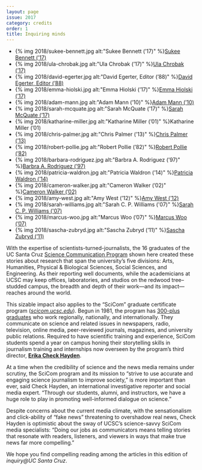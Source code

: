 ```yaml
---
layout: page
issue: 2017
category: credits
order: 1
title: Inquiring minds
---
```


<ul class="contributors-container">
<li>{% img 2018/sukee-bennett.jpg alt:"Sukee Bennett (’17)" %}<span><a href="https://sukee.net/blog/">Sukee Bennett (’17)</a></span></li>

<li>{% img 2018/ula-chrobak.jpg alt:"Ula Chrobak (’17)" %}<span><a href="https://www.ulachrobak.com/">Ula Chrobak (’17)</a></span></li>

<li>{% img 2018/david-egerter.jpg alt:"David Egerter, Editor (’88)" %}<span><a href="https://medcommstrategy.com/">David Egerter, Editor (’88)</a></span></li>

<li>{% img 2018/emma-hiolski.jpg alt:"Emma Hiolski (’17)" %}<span><a href="https://www.emmahiolski.com/">Emma Hiolski (’17)</a></span></li>

<li>{% img 2018/adam-mann.jpg alt:"Adam Mann (’10)" %}<span><a href="https://www.adamspacemann.com/">Adam Mann (’10)</a></span></li>

<li>{% img 2018/sarah-mcquate.jpg alt:"Sarah McQuate (’17)" %}<span><a href="https://sarahmcquate.com/">Sarah McQuate (’17)</a></span></li>

<li>{% img 2018/katharine-miller.jpg alt:"Katharine Miller (’01)" %}<span>Katharine Miller (’01)</span></li>

<li>{% img 2018/chris-palmer.jpg alt:"Chris Palmer (’13)" %}<span><a href="http://chrispalmer.squarespace.com/">Chris Palmer (’13)</a></span></li>

<li>{% img 2018/robert-pollie.jpg alt:"Robert Pollie (’82)" %}<span><a href="http://7thavenueproject.com/">Robert Pollie (’82)</a></span></li>

<li>{% img 2018/barbara-rodriguez.jpg alt:"Barbra A. Rodriguez (’97)" %}<span><a href="https://www.linkedin.com/in/vitalwordplay/">Barbra A. Rodriguez (’97)</a></span></li>

<li>{% img 2018/patricia-waldron.jpg alt:"Patricia Waldron (’14)" %}<span><a href="http://www.patriciawaldron.com/">Patricia Waldron (’14)</a></span></li>

<li>{% img 2018/cameron-walker.jpg alt:"Cameron Walker (’02)" %}<span><a href="http://www.cameronwalker.net/">Cameron Walker (’02)</a></span></li>

<li>{% img 2018/amy-west.jpg alt:"Amy West (’12)" %}<span><a href="http://amyewest.com/">Amy West (’12)</a></span></li>

<li>{% img 2018/sarah-williams.jpg alt:"Sarah C. P. Williams ('07)" %}<span><a href="http://www.sarahcpwilliams.com/">Sarah C. P. Williams ('07)</a></span></li>

<li>{% img 2018/marcus-woo.jpg alt:"Marcus Woo (’07)" %}<span><a href="https://about.me/marcus_woo">Marcus Woo (’07)</a></span></li>

<li>{% img 2018/sascha-zubryd.jpg alt:"Sascha Zubryd (’11)" %}<span><a href="https://outfog.com/author/sascha-zubryd/">Sascha Zubryd (’11)</a></span></li>

</ul>

With the expertise of scientists-turned-journalists, the 16 graduates of the UC Santa Cruz [Science Communication Program](https://scicom.ucsc.edu/) shown here created these stories about research that span the university’s five divisions: Arts, Humanities, Physical & Biological Sciences, Social Sciences, and Engineering. As their reporting well documents, while the academicians at UCSC may keep offices, laboratories, and studios on the redwood tree–studded campus, the breadth and depth of their work—and its impact—reaches around the world.

This sizable impact also applies to the “SciCom” graduate certificate program ([*scicom.ucsc.edu*](https://scicom.ucsc.edu/)). Begun in 1981, the program has [300-plus graduates](https://scicom.ucsc.edu/students-alumni/alumni_last_name.html) who work regionally, nationally, and internationally. They communicate on science and related issues in newspapers, radio, television, online media, peer-reviewed journals, magazines, and university public relations. Required to have scientific training and experience, SciCom students spend a year on campus honing their storytelling skills in journalism training and internships now overseen by the program’s third director, [**Erika Check Hayden**](https://scicom.ucsc.edu/about/program-news-articles/2016-09-hayden.html).

At a time when the credibility of science and the news media remains under scrutiny, the SciCom program and its mission to “strive to use accurate and engaging science journalism to improve society,” is more important than ever, said Check Hayden, an international investigative reporter and social media expert. “Through our students, alumni, and instructors, we have a huge role to play in promoting well-informed dialogue on science.”

Despite concerns about the current media climate, with the sensationalism and click-ability of “fake news” threatening to overshadow real news, Check Hayden is optimistic about the sway of UCSC’s science-savvy SciCom media specialists: “Doing our jobs as communicators means telling stories that resonate with readers, listeners, and viewers in ways that make true news far more compelling.”

We hope you find compelling reading among the articles in this edition of _inquiry@UC Santa Cruz_.
